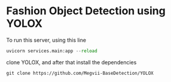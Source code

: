 # Fashion Object Detection using YOLOX


To run this server, using this line
```python
uvicorn services.main:app --reload
```


clone YOLOX, and after that install the dependencies

```shell
git clone https://github.com/Megvii-BaseDetection/YOLOX
```